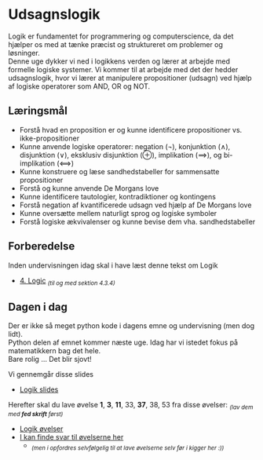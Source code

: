 # Udsagnslogik

Logik er fundamentet for programmering og computerscience, da det hjælper os med at tænke præcist og struktureret om problemer og løsninger.    
Denne uge dykker vi ned i logikkens verden og lærer at arbejde med formelle logiske systemer. Vi kommer til at arbejde med det der hedder udsagnslogik, hvor vi lærer at manipulere propositioner (udsagn) ved hjælp af logiske operatorer som AND, OR og NOT. 

## Læringsmål

* Forstå hvad en proposition er og kunne identificere propositioner vs. ikke-propositioner
* Kunne anvende logiske operatorer: negation (¬), konjunktion (∧), disjunktion (∨), eksklusiv disjunktion (⊕), implikation (⟹), og bi-implikation (⟺)
* Kunne konstruere og læse sandhedstabeller for sammensatte propositioner
* Forstå og kunne anvende De Morgans love
* Kunne identificere tautologier, kontradiktioner og kontingens
* Forstå negation af kvantificerede udsagn ved hjælp af De Morgans love
* Kunne oversætte mellem naturligt sprog og logiske symboler
* Forstå logiske ækvivalenser og kunne bevise dem vha. sandhedstabeller

## Forberedelse
Inden undervisningen idag skal i have læst denne tekst om Logik

* [4. Logic](https://ggc-discrete-math.github.io/logic.html#_logic) <sub><i>(til og med sektion 4.3.4)</i></sub>

## Dagen i dag
Der er ikke så meget python kode i dagens emne og undervisning (men dog lidt).    
Python delen af emnet kommer næste uge. Idag har vi istedet fokus på matematikkern bag det hele.    
Bare rolig ... Det blir sjovt!    

Vi gennemgår disse slides 
* [Logik slides](slides_udsagnslogik.ipynb)

Herefter skal du lave øvelse **1**, **3**, **11**, 33, **37**, 38, 53 fra disse øvelser: <sub><i>(lav dem med **fed skrift** først)</i></sub>
* [Logik øvelser](exercises.pdf)
* [I kan finde svar til øvelserne her](exercises_solution.pdf) 
    * <sub><i>(men i opfordres selvfølgelig til at lave øvelserne selv før i kigger her :))</i></sub>

<!--
## Materialer
* [4. Logic](https://ggc-discrete-math.github.io/logic.html#_logic)
* [Logik slides](slides_udsagnslogik.ipynb)
* [Logik øvelser](exercises.md)
-->